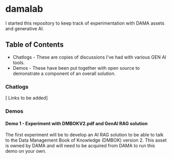# damalab

I started this repository to keep track of experimentation with DAMA assets and generative AI.

## Table of Contents
 * Chatlogs - These are copies of discussions I've had with various GEN AI tools.  
 * Demos - These have been put together with open source to demonstrate a component of an overall solution.

 ### Chatlogs
  [ Links to be added]

### Demos

#### Demo 1 - Experiment with DMBOKV2.pdf and GenAI RAG solution
 
The first experiment will be to develop an AI RAG solution to be able to talk to the 
Data Management Book of Knowledge (DMBOK) version 2.   This asset is owned by DAMA and will need to be acquired from DAMA to run this demo on your own.

